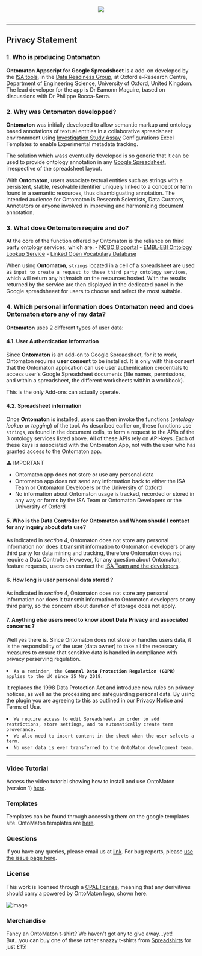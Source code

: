 <div align="center">
<img src="https://isa-tools.org/OntoMaton/figures/ontomaton.png" align="center"/>
</div>

<br/>

___

## Privacy Statement

### 1. Who is producing Ontomaton

**Ontomaton Appscript for Google Spreadsheet** is a add-on developed  by the [ISA tools](https://isa-tools.org), in the  [Data Readiness Group](), at Oxford e-Research Centre, Department of Engineering Science, University of Oxford, United Kingdom.  The lead developer for the app is Dr Eamonn Maguire, based on discussions with Dr Philippe Rocca-Serra.

### 2. Why was Ontomaton developped?

**Ontomaton** was initially developed to allow semantic markup and ontology based annotations of textual entities in a collaborative spreadsheet environmnent using [Investigation Study Assay](https://github.com/ISA-tools) Configurations Excel Templates to enable Experimental metadata tracking.

The solution which wass eventually developed is so generic that it can be used to provide ontology annotation in any [Google Spreadsheet](https://docs.google.com/spreadsheets/u/0/), irrespective of the spreadsheet layout.

With **Ontomaton**, users associate textual entities such as strings with a persistent, stable, resolvable identifier uniquely linked to a concept or term found in a semantic resources, thus disambiguating annotation. The intended audience for Ontomaton is Research Scientists, Data Curators, Annotators or anyone involved in improving and harmonizing document annotation.

### 3. What does Ontomaton require and do?

At the core of the function offered by Ontomaton is the reliance on third party ontology services, which are:
	- [NCBO Bioportal](http://data.bioontology.org/documentation)
	- [EMBL-EBI Ontology Lookup Service](https://www.ebi.ac.uk/ols/docs/api)
	- [Linked Open Vocabulary Database](https://lov.linkeddata.es/dataset/lov/api)

When using **Ontomaton**, `strings` located in a cell of a spreadsheet are used as `input to create a request to these third party ontology services`, which will return any hit/match on the resources hosted.
With the results returned by the service are then displayed in the dedicated panel in the Google spreadsheeet for users to choose and select the most suitable.

### 4. Which personal information does Ontomaton need and does Ontomaton store any of my data? 

**Ontomaton** uses 2 different types of user data:

#### 4.1. User Authentication Information

Since **Ontomaton** is an add-on to Google Spreadsheet, for it to work, Ontomaton requires **user consent** to be installed. It is only with this consent that the Ontomaton application can use user authentication credentials to access user's Google Spreadsheet documents (file names, permissions, and within a spreadsheet, the different worksheets witthin a workbook).

This is the only Add-ons can actually operate.

#### 4.2. Spreadsheet information

Once **Ontomaton** is installed, users can then invoke the functions (*ontology lookup* or *tagging*) of the tool. As described earlier on, these functions use `strings`, as found in the document cells, to form a request to the APIs of the 3 ontology services listed above. All of these APIs rely on API-keys. Each of these keys is associated with the Ontomaton App, not with the user who has granted access to the Ontomaton app.


:warning: IMPORTANT
 - Ontomaton app does not store or use any personal data
 - Ontomaton app does not send any information back to either the ISA Team or Ontomaton Developers or the University of Oxford
 - No information about Ontomaton usage is tracked, recorded or stored in any way or forms by the ISA Team or Ontomaton Developers or the University of Oxford

#### 5. Who is the Data Controller for Ontomaton and Whom should I contact for any inquiry about data use?

As indicated in *section 4*, Ontomaton does not store any personal information nor does it transmit information to Ontomaton developers or any third party for data mining and tracking, therefore Ontomaton does not require a Data Controller.
However, for any question about Ontomaton, feature requests, users can contact the [ISA Team and the developers](mailto:isatools@googlegroups.com).

#### 6. How long is user personal data stored ?

As indicated in *section 4*, Ontomaton does not store any personal information nor does it transmit information to Ontomaton developers or any third party, so the concern about duration of storage does not apply.

#### 7. Anything else users need to know about Data Privacy and associated concerns ?

Well yes there is. Since Ontomaton does not store or handles users data, it is the responsibility of the user (data owner) to take all the necessary measures to ensure that sensitive data is handled in compliance with privacy perserving regulation.
 

<li class="task-list-item">
	<code>As a reminder, the <strong>General Data Protection Regulation (GDPR)</strong> applies to the UK since 25 May 2018.</code>
	<p>It replaces the 1998 Data Protection Act and introduce new rules on privacy notices, as well as the processing and safeguarding personal data. By using the plugin you are agreeing to this as outlined in our Privacy Notice and Terms of Use.</p>
</li>

<li>
	<code>We require access to edit Spreadsheets in order to add restrictions, store settings, and to automatically create term provenance.</code>
</li>
<li>
	 <code>We also need to insert content in the sheet when the user selects a term.</code> 
</li>

<li>
	<code>No user data is ever transferred to the OntoMaton development team.</code>
</li>

___
 
### Video Tutorial

Access the video tutorial showing how to install and use OntoMaton (version 1) [here](http://www.youtube.com/watch?v=Qs0nxGBfQac&feature=player_embedded).
 
### Templates

Templates can be found through accessing them on the google templates site. OntoMaton templates are [here](https://drive.google.com/templates?type=spreadsheets&q=ontomaton).

### Questions

If you have any queries, please email us at [link](mailto:isatools@googlegroups.com). For bug reports, please [use the issue page here](https://github.com/ISA-tools/OntoMaton/issues).

### License

This work is licensed through a [CPAL license](http://isatab.sf.net/licenses/OntoMaton-license.html), meaning that any derivitives should carry a powered by OntoMaton logo, shown here.

<!-- ![image](http://isatab.sf.net/assets/img/tools/ontomaton-part-of-isatools.png) -->

<p><img src="https://camo.githubusercontent.com/1a972d4b6bfd5c19d3259c985aed6ff9fa3dfaa5/687474703a2f2f6973617461622e73662e6e65742f6173736574732f696d672f746f6f6c732f6f6e746f6d61746f6e2d706172742d6f662d697361746f6f6c732e706e67" alt="image" data-canonical-src="http://isatab.sf.net/assets/img/tools/ontomaton-part-of-isatools.png"></p>

### Merchandise

Fancy an OntoMaton t-shirt? We haven't got any to give away...yet! But...you can buy one of these rather snazzy t-shirts from [Spreadshirts](http://antarctic-design.spreadshirt.co.uk/men-s-classic-t-shirt-A22910590/customize/color/2) for just £15!


